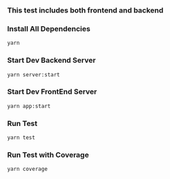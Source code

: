 ### This test includes both frontend and backend

### Install All Dependencies

`yarn`

### Start Dev Backend Server

`yarn server:start`

### Start Dev FrontEnd Server

`yarn app:start`

### Run Test

`yarn test`

### Run Test with Coverage

`yarn coverage`
